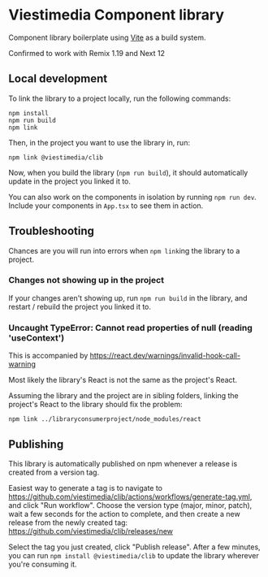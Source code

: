 # Viestimedia Component library

Component library boilerplate using [Vite](https://vitejs.dev/) as a build system.

Confirmed to work with Remix 1.19 and Next 12

## Local development

To link the library to a project locally,
run the following commands: 

```
npm install
npm run build
npm link

```

Then, in the project you want to use the library in, run:

```
npm link @viestimedia/clib 
```

Now, when you build the library (`npm run build`), it should automatically update in the project you linked it to.

You can also work on the components in isolation by running `npm run dev`. Include your components in `App.tsx` to see them in action.

## Troubleshooting

Chances are you will run into errors when `npm link`ing the library to a project. 

### Changes not showing up in the project

If your changes aren't showing up, run `npm run build` in the library, and restart / rebuild the project you linked it to. 

### Uncaught TypeError: Cannot read properties of null (reading 'useContext')

This is accompanied by https://react.dev/warnings/invalid-hook-call-warning

Most likely the library's React is not the same as the project's React.

Assuming the library and the project are in sibling folders, linking the project's React to the library should fix the problem:

```
npm link ../libraryconsumerproject/node_modules/react
```

## Publishing

This library is automatically published on npm whenever a release is created from a version tag.

Easiest way to generate a tag is to navigate to https://github.com/viestimedia/clib/actions/workflows/generate-tag.yml, and click "Run workflow". Choose the version type (major, minor, patch), wait a few seconds for the action to complete, and then create a new release from the newly created tag: https://github.com/viestimedia/clib/releases/new

Select the tag you just created, click "Publish release". After a few minutes, you can run `npm install @viestimedia/clib` to update the library wherever you're consuming it.
